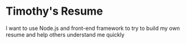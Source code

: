# Timothy's Resume

I want to use Node.js and front-end framework to try to build my own resume and help others understand me quickly
